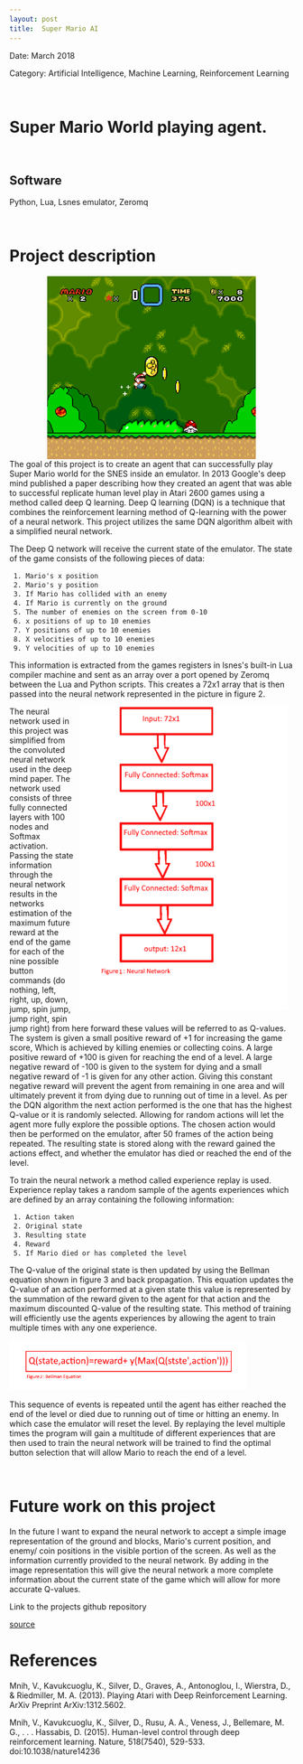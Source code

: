 ```yaml
---
layout: post
title:  Super Mario AI
---
```

<!-- ![RPS](/img/callout.jpg){: .img-center} -->

Date: March 2018

Category: Artificial Intelligence, Machine Learning, Reinforcement Learning

&nbsp;
&nbsp;

# Super Mario World playing agent.


&nbsp;
&nbsp;

## Software

Python, Lua, Lsnes emulator, Zeromq

&nbsp;
&nbsp;

# Project description
<!-- ![RPS](/img/headset.jpg)
<!-- {: .img-center} -->
<img src="./proj/Winter/mario.png" width="370" style="margin-left:auto; margin-right:auto;display:block;"/>
The goal of this project is to create an agent that can successfully play Super Mario world for the  SNES inside an emulator.
 In 2013 Google's deep mind published a paper describing how they created an agent that was able to successful replicate human level play in Atari 2600 games using a method called deep Q learning. Deep Q learning (DQN) is a technique that combines the reinforcement learning method of Q-learning with the power of a neural network. This project utilizes the same DQN algorithm albeit with a simplified neural network.


 The Deep Q network will receive the current state of the emulator. The state of the game consists of the following pieces of data:

     1. Mario's x position
     2. Mario's y position
     3. If Mario has collided with an enemy
     4. If Mario is currently on the ground
     5. The number of enemies on the screen from 0-10
     6. x positions of up to 10 enemies
     7. Y positions of up to 10 enemies
     8. X velocities of up to 10 enemies
     9. Y velocities of up to 10 enemies

 This information is extracted from the games registers in lsnes's built-in Lua compiler machine and sent as an array over a port opened by Zeromq between the Lua and Python scripts. This creates a 72x1 array that is then passed into the neural network represented in the picture in figure 2.
 <img src="./proj/Winter/NN.png" width="370" style="float: right;margin-right:auto; margin-right:auto;padding: 10px;"/>

 The neural network used in this project was simplified from the convoluted neural network used in the deep mind paper. The network used consists of three fully connected layers with 100 nodes and Softmax activation. Passing the state information through the neural network results in the networks estimation of the maximum future reward at the end of the game for each of the nine possible button commands (do nothing, left, right, up, down, jump, spin jump, jump right, spin jump right) from here forward these values will be referred to as Q-values. The system is given a small positive reward of +1 for increasing the game score, Which is achieved by killing enemies or collecting coins. A large positive reward of +100 is given for reaching the end of a level. A large negative reward of -100 is given to the system for dying and a small negative reward of -1 is given for any other action. Giving this constant negative reward will prevent the agent from remaining in one area and will ultimately prevent it from dying due to  running out of time in a level.
 As per the DQN algorithm the next action performed is the one that has the highest Q-value or it is randomly selected. Allowing for random actions will let the agent more fully explore the possible options. The chosen action would then be performed on the emulator, after 50 frames of the action being repeated. The resulting state is stored along with the reward gained the actions effect, and whether the emulator has died or reached the end of the level.

 To train the neural network a method called experience replay is used. Experience replay takes a random sample of the agents experiences which are defined by an array containing the following information:

     1. Action taken
     2. Original state
     3. Resulting state
     4. Reward
     5. If Mario died or has completed the level

 The Q-value of the original state is then updated by using the Bellman equation shown in figure 3 and back propagation. This equation updates the Q-value of an action performed at a given state this value is represented by the summation of the reward given to the agent for that action and the maximum discounted Q-value of the resulting state. This method of training will efficiently use the agents experiences by allowing the agent to train multiple times with any one experience.

 <img src="./proj/Winter/bellmaneq.png" width="420" style="margin-left:auto; margin-left:auto;"/>

This sequence of events is repeated until the agent has either reached the end of the level or died due to running out of time or hitting an enemy. In which case the emulator will reset the level.
By replaying the level multiple times the program will gain a multitude of different experiences that are then used to train the neural network will be trained to find the optimal button selection that will allow Mario to reach the end of a level.

&nbsp;

# Future work on this project

In the future I want to expand the neural network to accept a simple image representation of the ground and blocks, Mario's current position, and enemy/ coin positions in the visible portion of the screen. As well as the information currently provided to the neural network. By adding in the image representation this will give the neural network a more complete information about the current state of the game which will allow for more accurate Q-values.

Link to the projects github repository

[source](https://github.com/Laurenhut/Super-Mario-AI)


# References

Mnih, V., Kavukcuoglu, K., Silver, D., Graves, A., Antonoglou, I., Wierstra, D., & Riedmiller, M. A. (2013). Playing Atari with Deep Reinforcement Learning. ArXiv Preprint ArXiv:1312.5602.

Mnih, V., Kavukcuoglu, K., Silver, D., Rusu, A. A., Veness, J., Bellemare, M. G., . . . Hassabis, D. (2015). Human-level control through deep reinforcement learning. Nature, 518(7540), 529-533. doi:10.1038/nature14236


&nbsp;
&nbsp;
